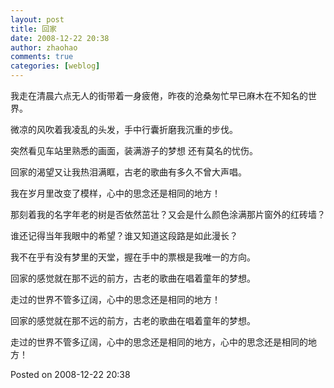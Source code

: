 ```yaml
---
layout: post
title: 回家
date: 2008-12-22 20:38
author: zhaohao
comments: true
categories: [weblog]
---
```

我走在清晨六点无人的街带着一身疲倦，昨夜的沧桑匆忙早已麻木在不知名的世界。

微凉的风吹着我凌乱的头发，手中行囊折磨我沉重的步伐。

突然看见车站里熟悉的画面，装满游子的梦想 还有莫名的忧伤。

回家的渴望又让我热泪满眶，古老的歌曲有多久不曾大声唱。

我在岁月里改变了模样，心中的思念还是相同的地方！

那刻着我的名字年老的树是否依然茁壮？又会是什么颜色涂满那片窗外的红砖墙？

谁还记得当年我眼中的希望？谁又知道这段路是如此漫长？

我不在乎有没有梦里的天堂，握在手中的票根是我唯一的方向。

回家的感觉就在那不远的前方，古老的歌曲在唱着童年的梦想。

走过的世界不管多辽阔，心中的思念还是相同的地方！

回家的感觉就在那不远的前方，古老的歌曲在唱着童年的梦想。

走过的世界不管多辽阔，心中的思念还是相同的地方，心中的思念还是相同的地方！

Posted on 2008-12-22 20:38
